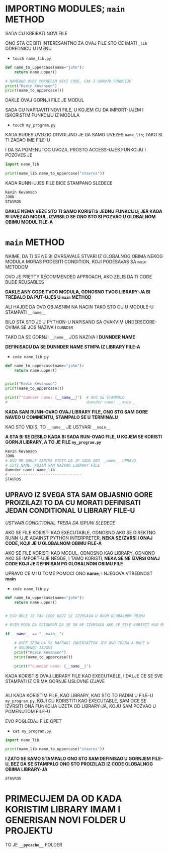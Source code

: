 # IMPORTING MODULES; `main` METHOD

SADA CU KREIRATI NOVI FILE

ONO STA CE BITI INTERESANTNO ZA OVAJ FILE STO CE IMATI `_lib` ODREDNICU U IMENU

- `touch name_lib.py`

```py
def name_to_uppercase(name="john"):
    return name.upper()

# NAMERNO OVDE POKRECEM NEKI CODE, CAK I GORNJU FUNKCIJU
print("Kevin Kevanson")
print(name_to_uppercase())
```

DAKLE OVAJ GORNJI FILE JE MODUL

SADA CU NAPRAVITI NOVI FILE, U KOJEM CU DA IMPORT-UJEM I ISKORISTIM FUNKCIJU IZ MODULA

- `touch my_program.py`

KADA BUDES UVOZIO DOVOLJNO JE DA SAMO UVEZES `name_lib`; TAKO SI TI ZADAO IME FILE-U

I DA SA POMENUTOG UVOZA, PROSTO ACCESS-UJES FUNKCIJU I POZOVES JE

```py
import name_lib

print(name_lib.name_to_uppercase("stavros"))
```

KADA RUNN-UJES FILE BICE STAMPANO SLEDECE

```bash
Kevin Kevanson
JOHN
STAVROS
```

**DAKLE NEMA VEZE STO TI SAMO KORISTIS JEDNU FUNKCIJU; JER KADA SI UVEZAO MODUL, IZVRSILO SE ONO STO SI POZVAO U GLOBALNOM OBIMU MODUL FILE-A**

# `main` METHOD

NAIME, DA TI SE NE BI IZVRSAVALE STVARI IZ GLOBALNOG OBIMA NEKOG MODULA MORAS PODESITI CONDITION, KOJI PODESAVAS SA `main` METODOM

OVO JE PRETTY RECOMMENDED APPROACH, AKO ZELIS DA TI CODE BUDE REUSABLES

**DAKLE ANY CODE TVOG MODULA, ODNOSNO TVOG LIBRARY-JA BI TREBALO DA PUT-UJES U `main` METHOD**

ALI HAJDE DA OVO OBJASNIM NA NACIN TAKO STO CU U MODULE-U STAMPATI `__name__`

BILO STA STO JE U PYTHON-U NAPISANO SA OVAKVIM UNDERSCORE-OVIMA SE JOS NAZIVA I `DUNNDER`

TAKO DA SE GORNJI `__name__` JOS NAZIVA I **DUNNDER NAME**

**DEFINISACU DA SE DUNNDER NAME STMPA IZ LIBRARY FILE-A**

- `code name_lib.py`

```py
def name_to_uppercase(name="john"):
    return name.upper()


print("Kevin Kevanson")
print(name_to_uppercase())

print(f"dunnder name: {__name__}")  # OVO SE STAMPALO
#                                   dunnder name: __main__
```

**KADA SAM RUNN-OVAO OVAJ LIBRARY FILE, ONO STO SAM GORE NAVEO U COMMENTU, STAMPALO SE U TERMINALU**

KAO STO VIDIS, TO `__name__` JE USTVARI `__main__`

**A STA BI SE DESILO KADA BI SADA RUN-OVAO FILE, U KOJEM SE KORISTI GORNJI LIBRARY, A TO JE FILE `my_program.py`**

```bash
Kevin Kevanson
JOHN
# OVO ME DAKLE ZANIMA VIDIS DA JE SADA ONO __name__ UPRAVO
# ISTI NAME, KOJIM SAM NAZVAO LIBRARY FILE
dunnder name: name_lib
# --------------------------------
STAVROS
```

## UPRAVO IZ SVEGA STA SAM OBJASNIO GORE PROIZILAZI TO DA CU MORATI DEFINISATI JEDAN CONDITIONAL U LIBRARY FILE-U

*USTVARI CONDITIONAL TREBA DA ISPUNI SLEDECE*

AKO SE FILE KORISTI KAO EXECUTABLE, ODNOSNO AKO SE DIREKTNO RUNN-UJE AGAINST PYTHON INTERPRETER, **NEKA SE IZVRSI I ONAJ CODE, KOJI JE U GLOBALNOM OBIMU FILE-A**

AKO SE FILE KORISTI KAO MODUL, ODNOSNO KAO LIBRARY, ODNONO AKO SE IMPORT-UJE NEGDE, I TAMO KORISTI, **NEKA SE NE IZVRSI ONAJ CODE KOJI JE DEFINISAN PO GLOBALNOM OBIMU FILE**

UPRAVO CE MI U TOME POMOCI ONO __name__; I NJEGOVA VTREDNOST __main__

- `code name_lib.py`

```py
def name_to_uppercase(name="john"):
    return name.upper()


# EVO DOLE JE TAJ CODE KOJI SE IZVRSAVA U OVOM GLOBALNOM OBIMU

# OVIM MOGU DA OSIGURAM DA SE ON NE IZVRSAVA AKO SE FILE KORISTI KAO MODULE

if __name__ == "__main__":

    # OVDE TRBA DA SE NAPRAVI INDENTATION JER OVO TREBA A BUDE U
    # USLOVNOJ IZJAVI
    print("Kevin Kevanson")
    print(name_to_uppercase())

    print(f"dunnder name: {__name__}")

```

KADA KORISTIS OVAJ LIBRARY FILE KAO EXECUTABLE, I DALJE CE SE SVE STAMPATI IZ OBIMA GORNJE USLOVNE IZJAVE

```bash

```

ALI KADA KORISTIM FILE, KAO LIBRARY, KAO STO TO RADIM U FILE-U `my_program.py`, KOJI CU KORISTITI KAO EXECUTABLE, SAM OCE SE IZVRSITI ONA FUNKCIJA UZETA OD LIBRARY-JA, KOJU SAM POZVAO U POMENUTOM FILE-U

EVO POGLEDAJ FILE OPET

- `cat my_program.py`

```py
import name_lib

print(name_lib.name_to_uppercase("stavros"))
```

**I ZATO SE SAMO STAMPALO ONO STO SAM DEFINISAO U GORNJEM FILE-U, BEZ DA SE STAMPALO ONO STO PROIZILAZI IZ CODE GLOBALNOG OBIMA LIBRARY-JA**

```bash
STAVROS
```

# PRIMECUJEM DA OD KADA KORISTIM LIBRARY IMAM I GENERISAN NOVI FOLDER U PROJEKTU

TO JE **`__pycache__`** FOLDER